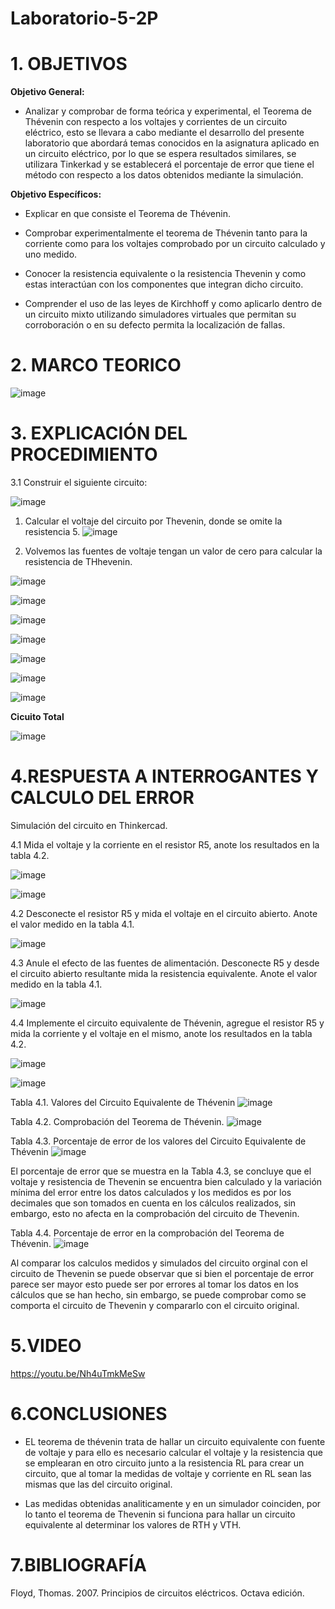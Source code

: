 # Laboratorio-5-2P
# 1. OBJETIVOS 

**Objetivo General:**

* Analizar y comprobar de forma teórica y experimental, el Teorema de Thévenin con respecto a los voltajes y corrientes de un circuito eléctrico, esto se llevara a cabo mediante el desarrollo del presente laboratorio que abordará temas conocidos en la asignatura aplicado en un circuito eléctrico, por lo que se espera resultados similares, se utilizara Tinkerkad y se establecerá el porcentaje de error que tiene el método con respecto a los datos obtenidos mediante la simulación.

**Objetivo Específicos:**

* Explicar en que consiste el Teorema de Thévenin.

* Comprobar experimentalmente el teorema de Thévenin tanto para la corriente como para los voltajes comprobado por un circuito calculado y uno medido.

* Conocer la resistencia equivalente o la resistencia Thevenin y como estas interactúan con los componentes que integran dicho circuito.

* Comprender el uso de las leyes de Kirchhoff y como aplicarlo dentro de un circuito mixto utilizando simuladores virtuales que permitan su corroboración o en su defecto permita la localización de fallas.

# 2. MARCO TEORICO 

![image](https://user-images.githubusercontent.com/105617383/177440283-5c7727d8-3bb6-4a21-9ef3-8dc4cccaa621.png)

# 3. EXPLICACIÓN DEL PROCEDIMIENTO 

3.1 Construir el siguiente circuito:

![image](https://user-images.githubusercontent.com/105617383/177440698-03178f5a-7fc6-4d08-a474-2531747f76cb.png)

1. Calcular el voltaje del circuito por Thevenin, donde se omite la resistencia 5.
![image](https://user-images.githubusercontent.com/105671763/177682928-8a6ffeef-c77c-45f0-bd09-8605b9ab513d.png)

2. Volvemos las fuentes de voltaje tengan un valor de cero para calcular la resistencia de THhevenin.

![image](https://user-images.githubusercontent.com/105617383/177764541-d5a13b6b-4eb3-49fe-a837-e6393d2a9d32.png)

![image](https://user-images.githubusercontent.com/105671763/177683683-6d7f1cd2-db63-48a2-acdb-93ce4182281f.png)

![image](https://user-images.githubusercontent.com/105617383/177765305-4c131ab8-23d3-4ea0-a128-8c0f43612d69.png)

![image](https://user-images.githubusercontent.com/105671763/177684199-9d3ec9c0-9b66-4ef0-a65b-39331fb3d36f.png)

![image](https://user-images.githubusercontent.com/105617383/177766399-7fdc1e5f-d9d6-4c4e-9ccc-f607b10eea1e.png)

![image](https://user-images.githubusercontent.com/105671763/177684507-f9b66865-10ba-4d45-90ed-64df85adc644.png)

![image](https://user-images.githubusercontent.com/105617383/177767023-dc74422e-0a97-4232-ac4f-656e81393957.png)

**Cicuito Total**

![image](https://user-images.githubusercontent.com/105671763/177684830-d3bc7349-898a-428f-a05e-6c4a8ef5d9f0.png)

# 4.RESPUESTA A INTERROGANTES Y CALCULO DEL ERROR

Simulación del circuito en Thinkercad.

4.1 Mida el voltaje y la corriente en el resistor R5, anote los resultados en la tabla 4.2.

![image](https://user-images.githubusercontent.com/105617383/177672441-e65e45d7-6a60-450d-825e-23d1cb209fee.png)

![image](https://user-images.githubusercontent.com/105617383/177672457-f81a2d78-99ac-474c-9eac-1c83b932d56e.png)

4.2 Desconecte el resistor R5 y mida el voltaje en el circuito abierto. Anote el valor medido en la tabla 4.1.

![image](https://user-images.githubusercontent.com/105617383/177672466-aca65ce5-551b-4eac-b930-eccb333dd53d.png)

4.3 Anule el efecto de las fuentes de alimentación. Desconecte R5 y desde el circuito abierto resultante mida la resistencia equivalente. Anote el valor medido en la tabla 4.1.

![image](https://user-images.githubusercontent.com/105617383/177672479-0efc91d1-db44-400a-98d9-276c996275a5.png)

4.4 Implemente el circuito equivalente de Thévenin, agregue el resistor R5 y mida la corriente y el voltaje en el mismo, anote los resultados en la tabla 4.2.

![image](https://user-images.githubusercontent.com/105617383/177672488-cca7ee76-53ed-4b57-a46d-44e59c03824f.png)

![image](https://user-images.githubusercontent.com/105617383/177672494-6281e661-52f8-458c-8a9a-5d180fb2e454.png)

Tabla 4.1. Valores del Circuito Equivalente de Thévenin
![image](https://user-images.githubusercontent.com/105671763/177704341-5f2a496b-07e2-4625-83f5-6a3cf0a4328b.png)

Tabla 4.2. Comprobación del Teorema de Thévenin.
![image](https://user-images.githubusercontent.com/105671763/177704385-0811d736-8e70-4120-9dea-41d3606a8404.png)

Tabla 4.3. Porcentaje de error de los valores del Circuito Equivalente de Thévenin
![image](https://user-images.githubusercontent.com/105671763/177704490-cef952f1-f8fb-43bc-90f8-f41d4ee11812.png)

El porcentaje de error que se muestra en la Tabla 4.3, se concluye que el voltaje y resistencia de Thevenin se encuentra bien calculado y la variación mínima del error entre los datos calculados y los medidos es por los decimales que son tomados en cuenta en los cálculos realizados, sin embargo, esto no afecta en la comprobación del circuito de Thevenin.

Tabla 4.4. Porcentaje de error en la comprobación del Teorema de Thévenin.
![image](https://user-images.githubusercontent.com/105671763/177704525-88b04143-0433-41a8-a0bf-6173c44ae5a9.png)

Al comparar los calculos medidos y simulados del circuito orginal con el circuito de Thevenin se puede observar que si bien el porcentaje de error parece ser mayor esto puede ser por errores al tomar los datos en los cálculos que se han hecho, sin embargo, se puede comprobar como se comporta el circuito de Thevenin y compararlo con el circuito original. 

# 5.VIDEO

https://youtu.be/Nh4uTmkMeSw

# 6.CONCLUSIONES

* EL teorema de thévenin trata de hallar un circuito equivalente con fuente de voltaje y para ello es necesario calcular el voltaje y la resistencia que se emplearan en otro circuito junto a la resistencia RL para crear un circuito, que al tomar la medidas de voltaje y corriente en RL sean las mismas que las del circuito original.

* Las medidas obtenidas analiticamente y en un simulador coinciden, por lo tanto el teorema de Thevenin si funciona para hallar un circuito equivalente al determinar los valores de RTH y VTH.

# 7.BIBLIOGRAFÍA

Floyd, Thomas. 2007. Principios de circuitos eléctricos. Octava edición.
